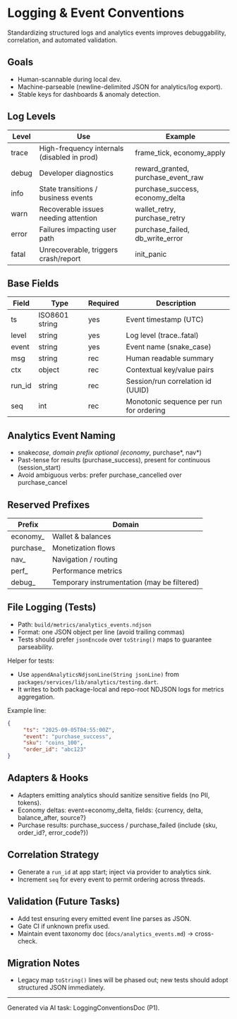 # Logging & Event Conventions

Standardizing structured logs and analytics events improves debuggability, correlation, and automated validation.

## Goals

-    Human-scannable during local dev.
-    Machine-parseable (newline-delimited JSON for analytics/log export).
-    Stable keys for dashboards & anomaly detection.

## Log Levels

| Level | Use                                         | Example                            |
| ----- | ------------------------------------------- | ---------------------------------- |
| trace | High-frequency internals (disabled in prod) | frame_tick, economy_apply          |
| debug | Developer diagnostics                       | reward_granted, purchase_event_raw |
| info  | State transitions / business events         | purchase_success, economy_delta    |
| warn  | Recoverable issues needing attention        | wallet_retry, purchase_retry       |
| error | Failures impacting user path                | purchase_failed, db_write_error    |
| fatal | Unrecoverable, triggers crash/report        | init_panic                         |

## Base Fields

| Field  | Type           | Required | Description                             |
| ------ | -------------- | -------- | --------------------------------------- |
| ts     | ISO8601 string | yes      | Event timestamp (UTC)                   |
| level  | string         | yes      | Log level (trace..fatal)                |
| event  | string         | yes      | Event name (snake_case)                 |
| msg    | string         | rec      | Human readable summary                  |
| ctx    | object         | rec      | Contextual key/value pairs              |
| run_id | string         | rec      | Session/run correlation id (UUID)       |
| seq    | int            | rec      | Monotonic sequence per run for ordering |

## Analytics Event Naming

-    snake*case, domain prefix optional (economy*, purchase*, nav*)
-    Past-tense for results (purchase_success), present for continuous (session_start)
-    Avoid ambiguous verbs: prefer purchase_cancelled over purchase_cancel

## Reserved Prefixes

| Prefix     | Domain                                      |
| ---------- | ------------------------------------------- |
| economy\_  | Wallet & balances                           |
| purchase\_ | Monetization flows                          |
| nav\_      | Navigation / routing                        |
| perf\_     | Performance metrics                         |
| debug\_    | Temporary instrumentation (may be filtered) |

## File Logging (Tests)

-    Path: `build/metrics/analytics_events.ndjson`
-    Format: one JSON object per line (avoid trailing commas)
-    Tests should prefer `jsonEncode` over `toString()` maps to guarantee parseability.

Helper for tests:

-    Use `appendAnalyticsNdjsonLine(String jsonLine)` from `packages/services/lib/analytics/testing.dart`.
-    It writes to both package-local and repo-root NDJSON logs for metrics aggregation.

Example line:

```json
{
     "ts": "2025-09-05T04:55:00Z",
     "event": "purchase_success",
     "sku": "coins_100",
     "order_id": "abc123"
}
```

## Adapters & Hooks

-    Adapters emitting analytics should sanitize sensitive fields (no PII, tokens).
-    Economy deltas: event=economy_delta, fields: {currency, delta, balance_after, source?}
-    Purchase results: purchase_success / purchase_failed (include {sku, order_id?, error_code?})

## Correlation Strategy

-    Generate a `run_id` at app start; inject via provider to analytics sink.
-    Increment `seq` for every event to permit ordering across threads.

## Validation (Future Tasks)

-    Add test ensuring every emitted event line parses as JSON.
-    Gate CI if unknown prefix used.
-    Maintain event taxonomy doc (`docs/analytics_events.md`) -> cross-check.

## Migration Notes

-    Legacy map `toString()` lines will be phased out; new tests should adopt structured JSON immediately.

---

Generated via AI task: LoggingConventionsDoc (P1).
